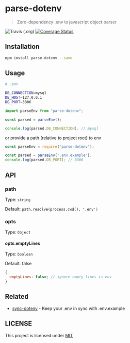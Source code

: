 # parse-dotenv

> Zero-dependency .env to javascript object parser

![Travis (.org)](https://img.shields.io/travis/codeshifu/parse-dotenv.svg)
[![Coverage Status](https://coveralls.io/repos/github/codeshifu/parse-dotenv/badge.svg?branch=master)](https://coveralls.io/github/codeshifu/parse-dotenv?branch=master)

## Installation

```bash
npm install parse-dotenv --save
```

## Usage

```bash
# .env

DB_CONNECTION=mysql
DB_HOST=127.0.0.1
DB_PORT=3306
```

```javascript
import parseEnv from "parse-dotenv";

const parsed = parseEnv();

console.log(parsed.DB_CONNECTION); // mysql
```

or provide a path (relative to project root) to env

```javascript
const parseEnv = require("parse-dotenv");

const parsed = parseEnv(".env.example");
console.log(parsed.DB_PORT); // 3306
```

## API

### path

Type: `string`

Default: `path.resolve(process.cwd(), '.env')`

### opts

Type: `Object`

#### opts.emptyLines

Type: `boolean`

Default: false

```javascript
{
  emptyLines: false; // ignore empty lines in env
}
```

## Related

- [sync-dotenv](https://github.com/codeshifu/sync-dotenv) - Keep your .env in
  sync with .env.example

## LICENSE

This project is licensed under [MIT](https://github.com/codeshifu/parse-env/blob/master/LICENSE)
